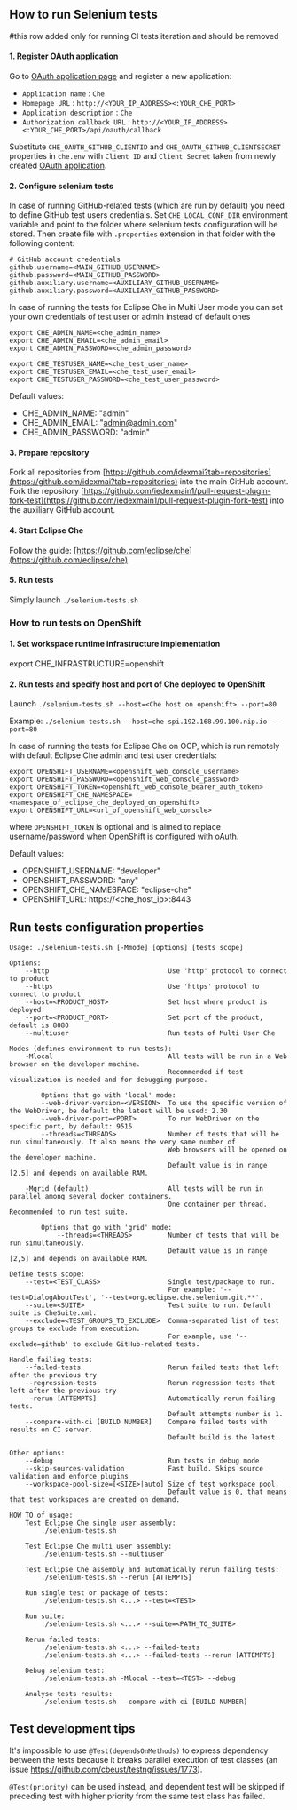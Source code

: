 How to run Selenium tests
------------------
#this row added only for running CI tests iteration and should be removed
#### 1. Register OAuth application 

Go to [OAuth application page](https://github.com/settings/applications/new) and register a new application:
* `Application name` : `Che`
* `Homepage URL` : `http://<YOUR_IP_ADDRESS><:YOUR_CHE_PORT>`
* `Application description` : `Che`
* `Authorization callback URL` : `http://<YOUR_IP_ADDRESS><:YOUR_CHE_PORT>/api/oauth/callback`

Substitute `CHE_OAUTH_GITHUB_CLIENTID` and `CHE_OAUTH_GITHUB_CLIENTSECRET` properties in `che.env` with `Client ID` and `Client Secret` taken from 
newly created [OAuth application](https://github.com/settings/developers).

#### 2. Configure selenium tests
In case of running GitHub-related tests (which are run by default) you need to define GitHub test users credentials. Set `CHE_LOCAL_CONF_DIR` environment variable 
and point to the folder where selenium tests configuration will be stored. Then create file with `.properties` extension in that folder 
with the following content:
```
# GitHub account credentials
github.username=<MAIN_GITHUB_USERNAME>
github.password=<MAIN_GITHUB_PASSWORD>
github.auxiliary.username=<AUXILIARY_GITHUB_USERNAME>
github.auxiliary.password=<AUXILIARY_GITHUB_PASSWORD>
```

In case of running the tests for Eclipse Che in Multi User mode you can set your own credentials of test user or admin instead of default ones
```
export CHE_ADMIN_NAME=<che_admin_name>
export CHE_ADMIN_EMAIL=<che_admin_email>
export CHE_ADMIN_PASSWORD=<che_admin_password>

export CHE_TESTUSER_NAME=<che_test_user_name>
export CHE_TESTUSER_EMAIL=<che_test_user_email>
export CHE_TESTUSER_PASSWORD=<che_test_user_password>
```

Default values:
- CHE_ADMIN_NAME: "admin"
- CHE_ADMIN_EMAIL: "admin@admin.com"
- CHE_ADMIN_PASSWORD: "admin"

#### 3. Prepare repository 
Fork all repositories from [https://github.com/idexmai?tab=repositories](https://github.com/idexmai?tab=repositories) into the main GitHub account.
Fork the repository [https://github.com/iedexmain1/pull-request-plugin-fork-test](https://github.com/iedexmain1/pull-request-plugin-fork-test) into the auxiliary GitHub account.

#### 4. Start Eclipse Che

Follow the guide: [https://github.com/eclipse/che](https://github.com/eclipse/che)

#### 5. Run tests

Simply launch `./selenium-tests.sh`

### How to run tests on OpenShift
#### 1. Set workspace runtime infrastructure implementation
export CHE_INFRASTRUCTURE=openshift
#### 2. Run tests and specify host and port of Che deployed to OpenShift
Launch `./selenium-tests.sh --host=<Che host on openshift> --port=80`

Example: `./selenium-tests.sh --host=che-spi.192.168.99.100.nip.io --port=80`

In case of running the tests for Eclipse Che on OCP, which is run remotely with default Eclipse Che admin and test user credentials: 
```
export OPENSHIFT_USERNAME=<openshift_web_console_username>
export OPENSHIFT_PASSWORD=<openshift_web_console_password>
export OPENSHIFT_TOKEN=<openshift_web_console_bearer_auth_token>
export OPENSHIFT_CHE_NAMESPACE=<namespace_of_eclipse_che_deployed_on_openshift>
export OPENSHIFT_URL=<url_of_openshift_web_console>
```
where `OPENSHIFT_TOKEN` is optional and is aimed to replace username/password when OpenShift is configured with oAuth. 


Default values:
- OPENSHIFT_USERNAME: "developer"
- OPENSHIFT_PASSWORD: "any"
- OPENSHIFT_CHE_NAMESPACE: "eclipse-che"
- OPENSHIFT_URL: https://<che_host_ip>:8443


Run tests configuration properties
--------------------------------------
```
Usage: ./selenium-tests.sh [-Mmode] [options] [tests scope]

Options:
    --http                              Use 'http' protocol to connect to product
    --https                             Use 'https' protocol to connect to product
    --host=<PRODUCT_HOST>               Set host where product is deployed
    --port=<PRODUCT_PORT>               Set port of the product, default is 8080
    --multiuser                         Run tests of Multi User Che

Modes (defines environment to run tests):
    -Mlocal                             All tests will be run in a Web browser on the developer machine.
                                        Recommended if test visualization is needed and for debugging purpose.

        Options that go with 'local' mode:
        --web-driver-version=<VERSION>  To use the specific version of the WebDriver, be default the latest will be used: 2.30
        --web-driver-port=<PORT>        To run WebDriver on the specific port, by default: 9515
        --threads=<THREADS>             Number of tests that will be run simultaneously. It also means the very same number of
                                        Web browsers will be opened on the developer machine.
                                        Default value is in range [2,5] and depends on available RAM.

    -Mgrid (default)                    All tests will be run in parallel among several docker containers.
                                        One container per thread. Recommended to run test suite.

        Options that go with 'grid' mode:
            --threads=<THREADS>         Number of tests that will be run simultaneously.
                                        Default value is in range [2,5] and depends on available RAM.

Define tests scope:
    --test=<TEST_CLASS>                 Single test/package to run.
                                        For example: '--test=DialogAboutTest', '--test=org.eclipse.che.selenium.git.**'. 
    --suite=<SUITE>                     Test suite to run. Default suite is CheSuite.xml.
    --exclude=<TEST_GROUPS_TO_EXCLUDE>  Comma-separated list of test groups to exclude from execution.
                                        For example, use '--exclude=github' to exclude GitHub-related tests.
                                        
Handle failing tests:
    --failed-tests                      Rerun failed tests that left after the previous try
    --regression-tests                  Rerun regression tests that left after the previous try
    --rerun [ATTEMPTS]                  Automatically rerun failing tests.
                                        Default attempts number is 1.
    --compare-with-ci [BUILD NUMBER]    Compare failed tests with results on CI server.
                                        Default build is the latest.

Other options:
    --debug                             Run tests in debug mode
    --skip-sources-validation           Fast build. Skips source validation and enforce plugins
    --workspace-pool-size=[<SIZE>|auto] Size of test workspace pool.
                                        Default value is 0, that means that test workspaces are created on demand.

HOW TO of usage:
    Test Eclipse Che single user assembly:
        ./selenium-tests.sh

    Test Eclipse Che multi user assembly:
        ./selenium-tests.sh --multiuser

    Test Eclipse Che assembly and automatically rerun failing tests:
        ./selenium-tests.sh --rerun [ATTEMPTS]

    Run single test or package of tests:
        ./selenium-tests.sh <...> --test=<TEST>

    Run suite:
        ./selenium-tests.sh <...> --suite=<PATH_TO_SUITE>

    Rerun failed tests:
        ./selenium-tests.sh <...> --failed-tests
        ./selenium-tests.sh <...> --failed-tests --rerun [ATTEMPTS]

    Debug selenium test:
        ./selenium-tests.sh -Mlocal --test=<TEST> --debug

    Analyse tests results:
        ./selenium-tests.sh --compare-with-ci [BUILD NUMBER]
```

Test development tips
--------------------------------------
It's impossible to use `@Test(dependsOnMethods)` to express dependency between the tests because it breaks parallel execution of test classes (an issue https://github.com/cbeust/testng/issues/1773).

`@Test(priority)` can be used instead, and dependent test will be skipped if preceding test with higher priority from the same test class has failed.
